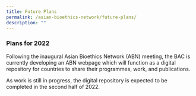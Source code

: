 ```yaml
---
title: Future Plans
permalink: /asian-bioethics-network/future-plans/
description: ""
---
```

### **Plans for 2022**

Following the inaugural Asian Bioethics Network (ABN) meeting, the BAC is currently developing an ABN webpage which will function as a digital repository for countries to share their programmes, work, and publications. 

As work is still in progress, the digital repository is expected to be completed in the second half of 2022.